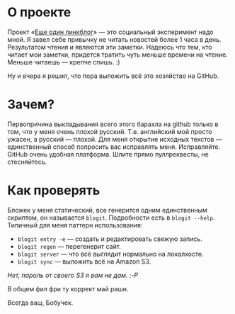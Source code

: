О проекте
=========

Проект «[Еще один линкблог](http://addmeto.cc/)» — это социальный эксперимент
надо мной. Я завел себе привычку не читать новостей более 1 часа в день.
Результатом чтения и являются эти заметки. Надеюсь что тем, кто читает
мои заметки, придется тратить чуть меньше времени на чтение. Меньше читаешь —
крепче спишь. :)

Ну и вчера я решил, что пора выложить всё это хозяйство на GitHub.

Зачем?
======

Первопричина выкладывания всего этого барахла на github только в том, что у меня
очень плохой русский. Т.е. английский мой просто ужасен, а русский — плохой.
Для меня открытие исходных текстов — единственный способ попросить вас
исправлять меня. Исправляйте. GitHub очень удобная платформа. Шлите прямо
пуллреквесты, не стесняйтесь.

Как проверять
=============

Бложек у меня статический, все генерится одним единственным скриптом, он
называется `blogit`. Подробности есть в `blogit --help`. Типичный для меня
паттерн использования:

* `blogit entry -e` — создать и редактировать свежую запись.
* `blogit regen` — перегенерит сайт.
* `blogit server` — что всё выглядит нормально на локалхосте.
* `blogit sync` — выложить всё на Amazon S3.

*Нет, пароль от своего S3 я вам не дам. :-P*

В общем фил фри ту коррект май рашн.

Всегда ваш, Бобучек.
